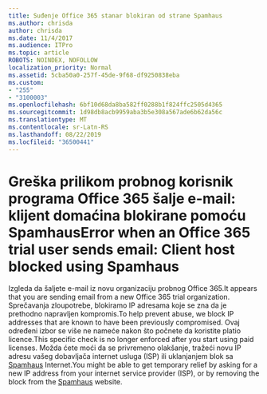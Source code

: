 ```yaml
---
title: Suđenje Office 365 stanar blokiran od strane Spamhaus
ms.author: chrisda
author: chrisda
ms.date: 11/4/2017
ms.audience: ITPro
ms.topic: article
ROBOTS: NOINDEX, NOFOLLOW
localization_priority: Normal
ms.assetid: 5cba50a0-257f-45de-9f68-df9250838eba
ms.custom:
- "255"
- "3100003"
ms.openlocfilehash: 6bf10d68da8ba582ff0288b1f824ffc2505d4365
ms.sourcegitcommit: 1d98db8acb9959aba3b5e308a567ade6b62da56c
ms.translationtype: MT
ms.contentlocale: sr-Latn-RS
ms.lasthandoff: 08/22/2019
ms.locfileid: "36500441"
---
```

# <a name="error-when-an-office-365-trial-user-sends-email-client-host-blocked-using-spamhaus"></a><span data-ttu-id="d6e05-102">Greška prilikom probnog korisnik programa Office 365 šalje e-mail: klijent domaćina blokirane pomoću Spamhaus</span><span class="sxs-lookup"><span data-stu-id="d6e05-102">Error when an Office 365 trial user sends email: Client host blocked using Spamhaus</span></span>

<span data-ttu-id="d6e05-103">Izgleda da šaljete e-mail iz novu organizaciju probnog Office 365.</span><span class="sxs-lookup"><span data-stu-id="d6e05-103">It appears that you are sending email from a new Office 365 trial organization.</span></span> <span data-ttu-id="d6e05-104">Sprečavanja zloupotrebe, blokiramo IP adresama koje se zna da je prethodno napravljen kompromis.</span><span class="sxs-lookup"><span data-stu-id="d6e05-104">To help prevent abuse, we block IP addresses that are known to have been previously compromised.</span></span> <span data-ttu-id="d6e05-105">Ovaj određeni izbor se više ne nameće nakon što počnete da koristite platio licence.</span><span class="sxs-lookup"><span data-stu-id="d6e05-105">This specific check is no longer enforced after you start using paid licenses.</span></span> <span data-ttu-id="d6e05-106">Možda ćete moći da se privremeno olakšanje, tražeći novu IP adresu vašeg dobavljača internet usluga (ISP) ili uklanjanjem blok sa [Spamhaus](https://go.microsoft.com/fwlink/p/?linkid=123245) Internet.</span><span class="sxs-lookup"><span data-stu-id="d6e05-106">You might be able to get temporary relief by asking for a new IP address from your internet service provider (ISP), or by removing the block from the [Spamhaus](https://go.microsoft.com/fwlink/p/?linkid=123245) website.</span></span>
